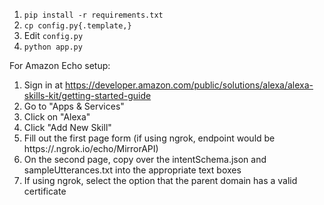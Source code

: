 1. `pip install -r requirements.txt`
2. `cp config.py{.template,}`
3. Edit `config.py`
4. `python app.py`

For Amazon Echo setup:

1. Sign in at https://developer.amazon.com/public/solutions/alexa/alexa-skills-kit/getting-started-guide
2. Go to "Apps & Services"
3. Click on "Alexa"
4. Click "Add New Skill"
5. Fill out the first page form (if using ngrok, endpoint would be https://<subdomain>.ngrok.io/echo/MirrorAPI)
6. On the second page, copy over the intentSchema.json and sampleUtterances.txt into the appropriate text boxes
7. If using ngrok, select the option that the parent domain has a valid certificate
